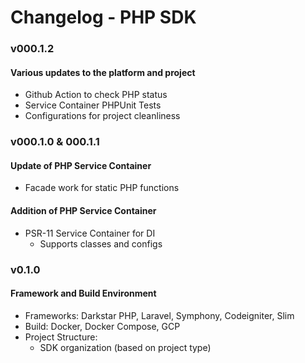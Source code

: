 Changelog - PHP SDK
===================

### v000.1.2
#### Various updates to the platform and project
 * Github Action to check PHP status
 * Service Container PHPUnit Tests
 * Configurations for project cleanliness


### v000.1.0 & 000.1.1
#### Update of PHP Service Container
 * Facade work for static PHP functions

#### Addition of PHP Service Container
 * PSR-11 Service Container for DI
   * Supports classes and configs


### v0.1.0
#### Framework and Build Environment

 * Frameworks: Darkstar PHP, Laravel, Symphony, Codeigniter, Slim
 * Build: Docker, Docker Compose, GCP
 * Project Structure:
    * SDK organization (based on project type)
